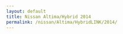 ```yaml
---
layout: default
title: Nissan Altima/Hybrid 2014
permalink: /nissan/Altima/HybridLINK/2014/
---
```

